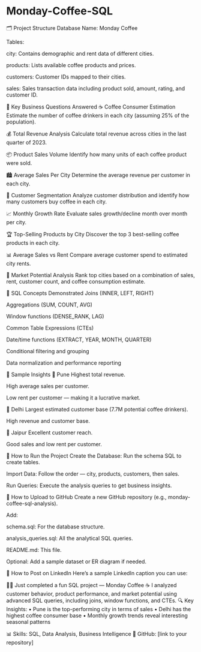 # Monday-Coffee-SQL

🗂️ Project Structure
Database Name: Monday Coffee

Tables:

city: Contains demographic and rent data of different cities.

products: Lists available coffee products and prices.

customers: Customer IDs mapped to their cities.

sales: Sales transaction data including product sold, amount, rating, and customer ID.

🧠 Key Business Questions Answered
☕ Coffee Consumer Estimation
Estimate the number of coffee drinkers in each city (assuming 25% of the population).

💰 Total Revenue Analysis
Calculate total revenue across cities in the last quarter of 2023.

📦 Product Sales Volume
Identify how many units of each coffee product were sold.

🏙️ Average Sales Per City
Determine the average revenue per customer in each city.

👥 Customer Segmentation
Analyze customer distribution and identify how many customers buy coffee in each city.

📈 Monthly Growth Rate
Evaluate sales growth/decline month over month per city.

🏆 Top-Selling Products by City
Discover the top 3 best-selling coffee products in each city.

📊 Average Sales vs Rent
Compare average customer spend to estimated city rents.

🚀 Market Potential Analysis
Rank top cities based on a combination of sales, rent, customer count, and coffee consumption estimate.

📌 SQL Concepts Demonstrated
Joins (INNER, LEFT, RIGHT)

Aggregations (SUM, COUNT, AVG)

Window functions (DENSE_RANK, LAG)

Common Table Expressions (CTEs)

Date/time functions (EXTRACT, YEAR, MONTH, QUARTER)

Conditional filtering and grouping

Data normalization and performance reporting

📸 Sample Insights
🔸 Pune
Highest total revenue.

High average sales per customer.

Low rent per customer — making it a lucrative market.

🔸 Delhi
Largest estimated customer base (7.7M potential coffee drinkers).

High revenue and customer base.

🔸 Jaipur
Excellent customer reach.

Good sales and low rent per customer.

🚀 How to Run the Project
Create the Database: Run the schema SQL to create tables.

Import Data: Follow the order — city, products, customers, then sales.

Run Queries: Execute the analysis queries to get business insights.

📌 How to Upload to GitHub
Create a new GitHub repository (e.g., monday-coffee-sql-analysis).

Add:

schema.sql: For the database structure.

analysis_queries.sql: All the analytical SQL queries.

README.md: This file.

Optional: Add a sample dataset or ER diagram if needed.

🔗 How to Post on LinkedIn
Here’s a sample LinkedIn caption you can use:

🧑‍💻 Just completed a fun SQL project — Monday Coffee ☕
I analyzed customer behavior, product performance, and market potential using advanced SQL queries, including joins, window functions, and CTEs.
🔍 Key Insights:
• Pune is the top-performing city in terms of sales
• Delhi has the highest coffee consumer base
• Monthly growth trends reveal interesting seasonal patterns

📊 Skills: SQL, Data Analysis, Business Intelligence
📁 GitHub: [link to your repository]













		
